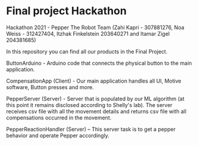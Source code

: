 # Final project Hackathon
 
Hackathon 2021 - Pepper The Robot Team (Zahi Kapri - 307881276, Noa Weiss - 312427404, Itzhak Finkelstein 203640271 and Itamar Zigel 204381685)

In this repository you can find all our products in the Final Project.

ButtonArduino - Arduino code that connects the physical button to the main application.

CompensationApp (Client) - Our main application handles all UI, Motive software, Button presses and more.

PepperServer (Server) - Server that is populated by our ML algorithm (at this point it remains disclosed according to Shelly's lab). The server receives csv file with all the movement details and returns csv file with all compensations occurred in the movement.

PepperReactionHandler (Server) – This server task is to get a pepper behavior and operate Pepper accordingly.
